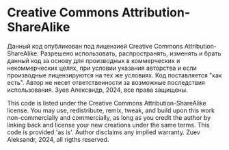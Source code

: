 # Creative Commons Attribution-ShareAlike

Данный код опубликован под лицензией Creative Commons Attribution-ShareAlike.
Разрешено использовать, распространять, изменять и брать данный код за основу для производных в коммерческих и
некоммерческих целях, при условии указания авторства и если производные лицензируются на тех же условиях.
Код поставляется "как есть". Автор не несет ответственности за возможные последствия использования.
Зуев Александр, 2024, все права защищены.

This code is listed under the Creative Commons Attribution-ShareAlike license.
You may use, redistribute, remix, tweak, and build upon this work non-commercially and commercially,
as long as you credit the author by linking back and license your new creations under the same terms.
This code is provided 'as is'. Author disclaims any implied warranty.
Zuev Aleksandr, 2024, all rigths reserved.